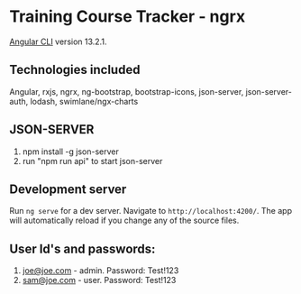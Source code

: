 # Training Course Tracker - ngrx

[Angular CLI](https://github.com/angular/angular-cli) version 13.2.1.

## Technologies included

Angular, rxjs, ngrx, ng-bootstrap, bootstrap-icons, json-server, json-server-auth, lodash, swimlane/ngx-charts

## JSON-SERVER

1. npm install -g json-server
2. run "npm run api" to start json-server

## Development server

Run `ng serve` for a dev server. Navigate to `http://localhost:4200/`. The app will automatically reload if you change any of the source files.

## User Id's and passwords:

1. joe@joe.com - admin. Password: Test!123
2. sam@joe.com - user. Password: Test!123
